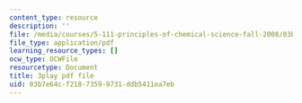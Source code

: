 ```yaml
---
content_type: resource
description: ''
file: /media/courses/5-111-principles-of-chemical-science-fall-2008/03b7e64cf21873599731ddb5411ea7eb_ZjVicrRxFtM.pdf
file_type: application/pdf
learning_resource_types: []
ocw_type: OCWFile
resourcetype: Document
title: 3play pdf file
uid: 03b7e64c-f218-7359-9731-ddb5411ea7eb
---
```

